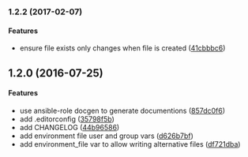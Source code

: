 <a name="1.2.2"></a>
### 1.2.2 (2017-02-07)


#### Features

*   ensure file exists only changes when file is created ([41cbbbc6](https://github.com/weareinteractive/ansible-environment/commit/41cbbbc626a702574d25da3cc07b24feed36d00e))



<a name="1.2.0"></a>
## 1.2.0 (2016-07-25)


#### Features

*   use ansible-role docgen to generate documentions ([857dc0f6](https://github.com/weareinteractive/ansible-environment/commit/857dc0f68c89a86bef35b407f73ca775afa77cce))
*   add .editorconfig ([35798f5b](https://github.com/weareinteractive/ansible-environment/commit/35798f5bfc49ace1f9fdbfee5013725665a8c282))
*   add CHANGELOG ([44b96586](https://github.com/weareinteractive/ansible-environment/commit/44b96586ecf38c20faf19f3466b0e5a0a690f0db))
*   add environment file user and group vars ([d626b7bf](https://github.com/weareinteractive/ansible-environment/commit/d626b7bfaf515bfe123f2d6d66207d0af1bb498e))
*   add environment_file var to allow writing alternative files ([df721dba](https://github.com/weareinteractive/ansible-environment/commit/df721dbab4511da678f05eba9a18fda2088a405a))




